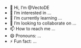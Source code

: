 - 👋 Hi, I’m @VectoDE
- 👀 I’m interested in ...
- 🌱 I’m currently learning ...
- 💞️ I’m looking to collaborate on ...
- 📫 How to reach me ...
- 😄 Pronouns: ...
- ⚡ Fun fact: ...

<!---
VectoDE/VectoDE is a ✨ special ✨ repository because its `README.md` (this file) appears on your GitHub profile.
You can click the Preview link to take a look at your changes.
--->
